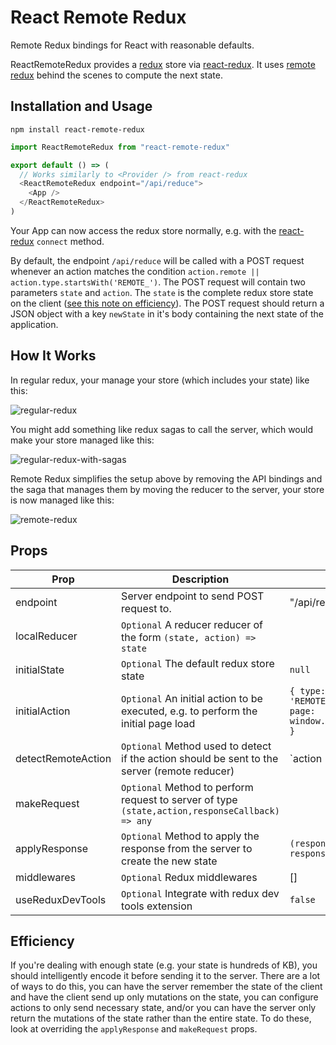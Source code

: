 # React Remote Redux

Remote Redux bindings for React with reasonable defaults.

ReactRemoteRedux provides a [redux](https://github.com/reactjs/redux) store via [react-redux](https://github.com/reactjs/react-redux).
It uses [remote redux](https://github.com/seveibar/remote-redux) behind the scenes to compute the next state.

## Installation and Usage

```
npm install react-remote-redux
```

```javascript
import ReactRemoteRedux from "react-remote-redux"

export default () => (
  // Works similarly to <Provider /> from react-redux
  <ReactRemoteRedux endpoint="/api/reduce">
    <App />
  </ReactRemoteRedux>
)
```

Your App can now access the redux store normally, e.g. with the [react-redux](https://github.com/reactjs/react-redux) `connect` method.

By default, the endpoint `/api/reduce` will be called with a POST request whenever an action matches the
condition `action.remote || action.type.startsWith('REMOTE_')`. The POST request will contain two parameters
`state` and `action`. The `state` is the complete redux store state on the client ([see this note on efficiency](#efficiency)). The POST request should return a JSON object with a key `newState` in it's body containing the next state of the application.

## How It Works

In regular redux, your manage your store (which includes your state) like this:

![regular-redux](https://user-images.githubusercontent.com/1910070/66207393-a92cd200-e680-11e9-9fe6-7d73305bdea5.png)

You might add something like redux sagas to call the server, which would make your store managed like this:

![regular-redux-with-sagas](https://user-images.githubusercontent.com/1910070/66207406-b2b63a00-e680-11e9-8813-9fdee3386048.png)

Remote Redux simplifies the setup above by removing the API bindings and the saga that manages them by moving the reducer to the server, your store is now managed like this:

![remote-redux](https://user-images.githubusercontent.com/1910070/66207371-9a461f80-e680-11e9-857c-e6ef2482b68e.png)

## Props

| Prop               | Description                                                                                     | Example                                                        |
| ------------------ | ----------------------------------------------------------------------------------------------- | -------------------------------------------------------------- |
| endpoint           | Server endpoint to send POST request to.                                                        | "/api/reduce"                                                  |
| localReducer       | `Optional` A reducer reducer of the form `(state, action) => state`                             |                                                                |
| initialState       | `Optional` The default redux store state                                                        | `null`                                                         |
| initialAction      | `Optional` An initial action to be executed, e.g. to perform the initial page load              | `{ type: 'REMOTE_LOAD_PAGE', page: window.location.pathname }` |
| detectRemoteAction | `Optional` Method used to detect if the action should be sent to the server (remote reducer)    | `action => action.remote || action.type.startsWith('REMOTE_')` |
| makeRequest        | `Optional` Method to perform request to server of type `(state,action,responseCallback) => any` |                                                                |
| applyResponse      | `Optional` Method to apply the response from the server to create the new state                 | `(response) => response.newState`                              |
| middlewares        | `Optional` Redux middlewares                                                                    | []                                                             |
| useReduxDevTools   | `Optional` Integrate with redux dev tools extension                                             | `false`                                                        |

## Efficiency

If you're dealing with enough state (e.g. your state is hundreds of KB), you should intelligently
encode it before sending it to the server. There are a lot of ways to do this, you can have the server
remember the state of the client and have the client send up only mutations on the state, you can configure
actions to only send necessary state, and/or you can have the server only return the mutations of the
state rather than the entire state. To do these, look at overriding the `applyResponse` and `makeRequest`
props.
